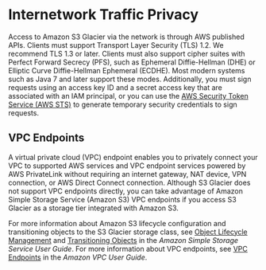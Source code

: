 # Internetwork Traffic Privacy<a name="InternetworkTrafficPrivacy"></a>

Access to Amazon S3 Glacier via the network is through AWS published APIs\. Clients must support Transport Layer Security \(TLS\) 1\.2\. We recommend TLS 1\.3 or later\. Clients must also support cipher suites with Perfect Forward Secrecy \(PFS\), such as Ephemeral Diffie\-Hellman \(DHE\) or Elliptic Curve Diffie\-Hellman Ephemeral \(ECDHE\)\. Most modern systems such as Java 7 and later support these modes\. Additionally, you must sign requests using an access key ID and a secret access key that are associated with an IAM principal, or you can use the [AWS Security Token Service \(AWS STS\)](https://docs.aws.amazon.com/STS/latest/APIReference/Welcome.html) to generate temporary security credentials to sign requests\.

## VPC Endpoints<a name="GlacierAndEndpoints"></a>

A virtual private cloud \(VPC\) endpoint enables you to privately connect your VPC to supported AWS services and VPC endpoint services powered by AWS PrivateLink without requiring an internet gateway, NAT device, VPN connection, or AWS Direct Connect connection\. Although S3 Glacier does not support VPC endpoints directly, you can take advantage of Amazon Simple Storage Service \(Amazon S3\) VPC endpoints if you access S3 Glacier as a storage tier integrated with Amazon S3\. 

For more information about Amazon S3 lifecycle configuration and transitioning objects to the S3 Glacier storage class, see [Object Lifecycle Management](https://docs.aws.amazon.com/AmazonS3/latest/dev/object-lifecycle-mgmt.html) and [Transitioning Objects](https://docs.aws.amazon.com/AmazonS3/latest/dev/lifecycle-transition-general-considerations.html) in the *Amazon Simple Storage Service User Guide*\. For more information about VPC endpoints, see [VPC Endpoints](https://docs.aws.amazon.com/vpc/latest/userguide/vpc-endpoints.html) in the *Amazon VPC User Guide*\. 